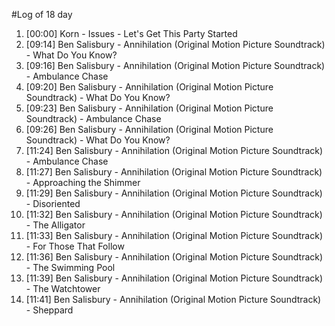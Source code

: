 #Log of 18 day

1. [00:00] Korn - Issues - Let's Get This Party Started
1. [09:14] Ben Salisbury - Annihilation (Original Motion Picture Soundtrack) - What Do You Know?
1. [09:16] Ben Salisbury - Annihilation (Original Motion Picture Soundtrack) - Ambulance Chase
1. [09:20] Ben Salisbury - Annihilation (Original Motion Picture Soundtrack) - What Do You Know?
1. [09:23] Ben Salisbury - Annihilation (Original Motion Picture Soundtrack) - Ambulance Chase
1. [09:26] Ben Salisbury - Annihilation (Original Motion Picture Soundtrack) - What Do You Know?
1. [11:24] Ben Salisbury - Annihilation (Original Motion Picture Soundtrack) - Ambulance Chase
1. [11:27] Ben Salisbury - Annihilation (Original Motion Picture Soundtrack) - Approaching the Shimmer
1. [11:29] Ben Salisbury - Annihilation (Original Motion Picture Soundtrack) - Disoriented
1. [11:32] Ben Salisbury - Annihilation (Original Motion Picture Soundtrack) - The Alligator
1. [11:33] Ben Salisbury - Annihilation (Original Motion Picture Soundtrack) - For Those That Follow
1. [11:36] Ben Salisbury - Annihilation (Original Motion Picture Soundtrack) - The Swimming Pool
1. [11:39] Ben Salisbury - Annihilation (Original Motion Picture Soundtrack) - The Watchtower
1. [11:41] Ben Salisbury - Annihilation (Original Motion Picture Soundtrack) - Sheppard
